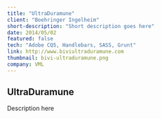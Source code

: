 ```yaml
---
title: "UltraDuramune"
client: "Boehringer Ingelheim"
short-description: "Short description goes here"
date: 2014/05/02
featured: false
tech: "Adobe CQ5, Handlebars, SASS, Grunt"
link: http://www.biviultraduramune.com
thumbnail: bivi-ultraduramune.png
company: VML
---
```


## UltraDuramune

Description here
